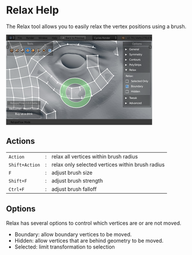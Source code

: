 # Relax Help

The Relax tool allows you to easily relax the vertex positions using a brush.

![](help_relax.png)

## Actions

|  |  |  |
| --- | --- | --- |
| `Action` | : | relax all vertices within brush radius |
| `Shift+Action` | : | relax only selected vertices within brush radius |
| `F` | : | adjust brush size |
| `Shift+F` | : | adjust brush strength |
| `Ctrl+F` | : | adjust brush falloff |

## Options

Relax has several options to control which vertices are or are not moved.

- Boundary: allow boundary vertices to be moved.
- Hidden: allow vertices that are behind geometry to be moved.
- Selected: limit transformation to selection
